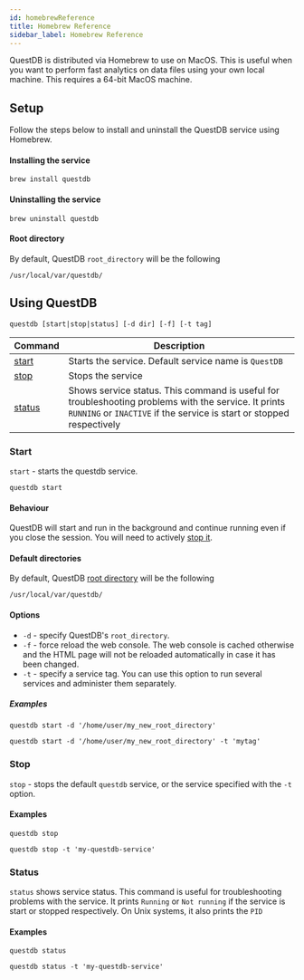 ```yaml
---
id: homebrewReference
title: Homebrew Reference
sidebar_label: Homebrew Reference
---
```



QuestDB is distributed via Homebrew to use on MacOS. This is useful when you want to perform fast analytics 
on data files using your own local machine. This requires a 64-bit MacOS machine. 

## Setup

Follow the steps below to install and uninstall the QuestDB service using Homebrew.

#### Installing the service
```shell script
brew install questdb
```

#### Uninstalling the service
```shell script
brew uninstall questdb
```

#### Root directory

By default, QuestDB `root_directory` will be the following
```shell script
/usr/local/var/questdb/
```

## Using QuestDB

```shell script
questdb [start|stop|status] [-d dir] [-f] [-t tag] 
```

|Command | Description |
|-----|------|
|[start](#start)| Starts the service. Default service name is `QuestDB`  |
|[stop](#stop) | Stops the service |
|[status](#status) | Shows service status. This command is useful for troubleshooting problems with the service. It prints `RUNNING` or `INACTIVE` if the service is start or stopped respectively |


### Start 
`start` - starts the questdb service.

```shell script
questdb start
```

#### Behaviour
QuestDB will start and run in the background and continue running even if you close the session. You will need to actively [stop it](#stop).


#### Default directories
By default, QuestDB [root directory](rootDirectoryStructure.md) will be the following
```shell script
/usr/local/var/questdb/
```


#### Options
- `-d` - specify QuestDB's `root_directory`. 
- `-f` - force reload the web console. The web console is cached otherwise and the HTML page will not be reloaded automatically in case it has been changed.
- `-t` - specify a service tag. You can use this option to run several services and administer them separately.

##### Examples
<!--DOCUSAURUS_CODE_TABS-->
<!-- Start (-d) -->
```shell script
questdb start -d '/home/user/my_new_root_directory'
```
<!-- Start (-d -t) -->
```shell script
questdb start -d '/home/user/my_new_root_directory' -t 'mytag' 
```
<!--END_DOCUSAURUS_CODE_TABS-->

### Stop
`stop` - stops the default `questdb` service, or the service specified with the `-t` option.

#### Examples
<!--DOCUSAURUS_CODE_TABS-->
<!--Stop (default)-->
```shell script
questdb stop
```
<!--Stop (specific tag)-->
```shell script
questdb stop -t 'my-questdb-service'
```
<!--END_DOCUSAURUS_CODE_TABS-->


### Status
`status` shows service status. This command is useful for troubleshooting problems with the service. It prints `Running` or `Not running` if the service is start or stopped respectively. On Unix systems, it also prints the `PID`

#### Examples
<!--DOCUSAURUS_CODE_TABS-->
<!--Status (default)-->
```shell script
questdb status
```
<!--Status (specific tag)-->
```shell script
questdb status -t 'my-questdb-service'
```
<!--END_DOCUSAURUS_CODE_TABS-->
